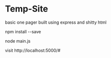 # Temp-Site
basic one pager built using express and shitty html

npm install --save

node main.js

visit http://localhost:5000/#
